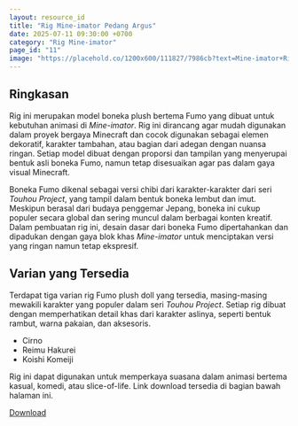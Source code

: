 ```yaml
---
layout: resource_id
title: "Rig Mine-imator Pedang Argus"
date: 2025-07-11 09:30:00 +0700
category: "Rig Mine-imator"
page_id: "11"
image: "https://placehold.co/1200x600/111827/7986cb?text=Mine-imator+Rig%0AFumo+Plush+Doll"
---
```


## Ringkasan

Rig ini merupakan model boneka plush bertema Fumo yang dibuat untuk kebutuhan animasi di *Mine-imator*. Rig ini dirancang agar mudah digunakan dalam proyek bergaya Minecraft dan cocok digunakan sebagai elemen dekoratif, karakter tambahan, atau bagian dari adegan dengan nuansa ringan. Setiap model dibuat dengan proporsi dan tampilan yang menyerupai bentuk asli boneka Fumo, namun tetap disesuaikan agar pas dalam gaya visual Minecraft.

Boneka Fumo dikenal sebagai versi chibi dari karakter-karakter dari seri *Touhou Project*, yang tampil dalam bentuk boneka lembut dan imut. Meskipun berasal dari budaya penggemar Jepang, boneka ini cukup populer secara global dan sering muncul dalam berbagai konten kreatif. Dalam pembuatan rig ini, desain dasar dari boneka Fumo dipertahankan dan dipadukan dengan gaya blok khas *Mine-imator* untuk menciptakan versi yang ringan namun tetap ekspresif.

## Varian yang Tersedia

Terdapat tiga varian rig Fumo plush doll yang tersedia, masing-masing mewakili karakter yang populer dalam seri *Touhou Project*. Setiap rig dibuat dengan memperhatikan detail khas dari karakter aslinya, seperti bentuk rambut, warna pakaian, dan aksesoris.

- Cirno
- Reimu Hakurei
- Koishi Komeiji

Rig ini dapat digunakan untuk memperkaya suasana dalam animasi bertema kasual, komedi, atau slice-of-life. Link download tersedia di bagian bawah halaman ini.


<a href="https://www.mediafire.com/file/osd0rl7mld1gvg0/Argus_Sword_by_nurimator.rar/file" download class="download-link">Download</a>